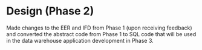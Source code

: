 # Design (Phase 2)
Made changes to the EER and IFD from Phase 1 (upon receiving feedback) and converted the abstract code from Phase 1 to SQL code that will be used in the data warehouse application development in Phase 3. 
